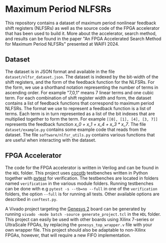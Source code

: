 # Maximum Period NLFSRs
This repository contains a dataset of maximum period nonlinear feedback shift registers (NLFSRs) as well as the source code of the FPGA accelerator that has been used to build it. More about the accelerator, search method, and results can be found in the paper "An FPGA Accelerated Search Method for Maximum Period NLFSRs" presented at WAIFI 2024.

## Dataset
The dataset is in JSON format and available in the file `dataset/nlfsr_dataset.json`. The dataset is indexed by the bit-width of the shift registers, and the form of the feedback function for the NLFSRs. For the form, we use a shorthand notation representing the number of terms in ascending order. For example "7,0,1" means 7 linear terms and one cubic term. For each combination of shift register width and form, the dataset contains a list of feedback functions that correspond to maximum period NLFSRs. The format we use to represent a feedback function is a list of terms. Each term is in turn represented as a list of the bit indexes that are multiplied together to form the term. For example `[[0], [1], [4], [3, 7]]` represents the feedback function *x_0 + x_1 + x_4 + x_3 * x_7*.
The file `dataset/example.py` contains some example code that reads from the dataset. The file `software/nlfsr_utils.py` contains various functions that are useful when interacting with the dataset.

## FPGA Accelerator
The code for the FPGA accelerator is written in Verilog and can be found in the `HDL` folder. This project uses [cocotb](https://www.cocotb.org/) testbenches written in Python together with [pytest](https://pytest.org/) for verification. The testbenches are located in folders named `verification` in the various module folders. Running testbenches can be done with e.g `pytest -s --tb=no --full` in one of the `verification` folders, the option `--full` is for running all tests. Other available options are described in `conftest.py`.


A Vivado project targeting the [Genesys 2](https://digilent.com/reference/programmable-logic/genesys-2/start) board can be generated by running `vivado -mode batch -source generate_project.tcl` in the `HDL` folder. This project can easily be used with other boards using Xilinx 7-series or UltraScale FPGAs, by replacing the `genesys_top_wrapper.v` file with your own wrapper file. This project should also be adaptable to non-Xilinx FPGAs, however, that will require a new FIFO implementation.

